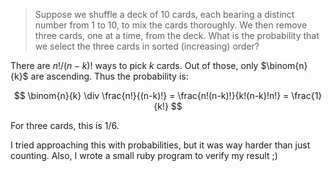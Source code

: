 > Suppose we shuffle a deck of 10 cards, each bearing a distinct number from 1
> to 10, to mix the cards thoroughly. We then remove three cards, one at a
> time, from the deck. What is the probability that we select the three cards
> in sorted (increasing) order?

There are $n!/(n-k)!$ ways to pick $k$ cards. Out of those, only $\binom{n}{k}$
are ascending. Thus the probability is:

$$ \binom{n}{k} \div \frac{n!}{(n-k)!} = \frac{n!(n-k)!}{k!(n-k)!n!} = \frac{1}{k!} $$

For three cards, this is $1/6$.

I tried approaching this with probabilities, but it was way harder than just
counting. Also, I wrote a small ruby program to verify my result ;)
